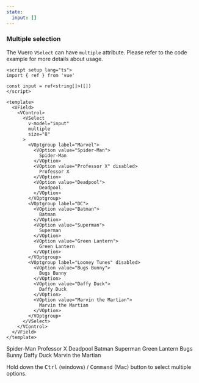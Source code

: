 ```yaml
---
state:
  input: []
---
```


### Multiple selection

The Vuero `VSelect` can have `multiple` attribute.
Please refer to the code example for more details about usage.

<!--code-->

```vue
<script setup lang="ts">
import { ref } from 'vue'

const input = ref<string[]>([])
</script>

<template>
  <VField>
    <VControl>
      <VSelect
        v-model="input"
        multiple
        size="8"
      >
        <VOptgroup label="Marvel">
          <VOption value="Spider-Man">
            Spider-Man
          </VOption>
          <VOption value="Professor X" disabled>
            Professor X
          </VOption>
          <VOption value="Deadpool">
            Deadpool
          </VOption>
        </VOptgroup>
        <VOptgroup label="DC">
          <VOption value="Batman">
            Batman
          </VOption>
          <VOption value="Superman">
            Superman
          </VOption>
          <VOption value="Green Lantern">
            Green Lantern
          </VOption>
        </VOptgroup>
        <VOptgroup label="Looney Tunes" disabled>
          <VOption value="Bugs Bunny">
            Bugs Bunny
          </VOption>
          <VOption value="Daffy Duck">
            Daffy Duck
          </VOption>
          <VOption value="Marvin the Martian">
            Marvin the Martian
          </VOption>
        </VOptgroup>
      </VSelect>
    </VControl>
  </VField>
</template>
```

<!--/code-->

<!--example-->

<VField>
  <VControl>
    <VSelect v-model="frontmatter.state.input" multiple size="8">
      <VOptgroup label="Marvel">
        <VOption value="Spider-Man">Spider-Man</VOption>
        <VOption value="Professor X" disabled>Professor X</VOption>
        <VOption value="Deadpool">Deadpool</VOption>
      </VOptgroup>
      <VOptgroup label="DC">
        <VOption value="Batman">Batman</VOption>
        <VOption value="Superman">Superman</VOption>
        <VOption value="Green Lantern">Green Lantern</VOption>
      </VOptgroup>
      <VOptgroup label="Looney Tunes" disabled>
        <VOption value="Bugs Bunny">Bugs Bunny</VOption>
        <VOption value="Daffy Duck">Daffy Duck</VOption>
        <VOption value="Marvin the Martian">Marvin the Martian</VOption>
      </VOptgroup>
    </VSelect>
    <p class="help">Hold down the <kbd>Ctrl</kbd> (windows) / <kbd>Command</kbd> (Mac) button to select multiple options.</p>
  </VControl>
</VField>

<!--/example-->
